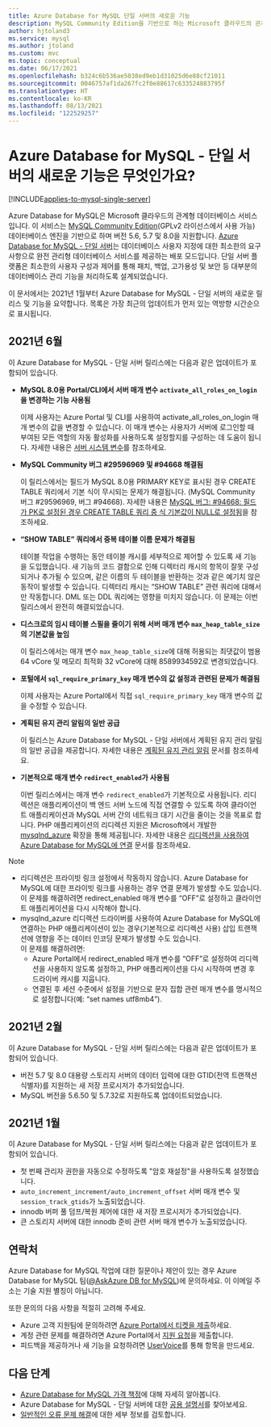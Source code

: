 ```yaml
---
title: Azure Database for MySQL 단일 서버의 새로운 기능
description: MySQL Community Edition을 기반으로 하는 Microsoft 클라우드의 관계형 데이터베이스 서비스인 Azure Database for MySQL - 단일 서버에 대한 최신 업데이트에 관해 알아봅니다.
author: hjtoland3
ms.service: mysql
ms.author: jtoland
ms.custom: mvc
ms.topic: conceptual
ms.date: 06/17/2021
ms.openlocfilehash: b324c6b536ae5038ed9eb1d31025d6e88cf21011
ms.sourcegitcommit: 0046757af1da267fc2f0e88617c633524883795f
ms.translationtype: HT
ms.contentlocale: ko-KR
ms.lasthandoff: 08/13/2021
ms.locfileid: "122529257"
---
```

# <a name="whats-new-in-azure-database-for-mysql---single-server"></a>Azure Database for MySQL - 단일 서버의 새로운 기능은 무엇인가요?

[!INCLUDE[applies-to-mysql-single-server](includes/applies-to-mysql-single-server.md)]

Azure Database for MySQL은 Microsoft 클라우드의 관계형 데이터베이스 서비스입니다. 이 서비스는 [MySQL Community Edition](https://www.mysql.com/products/community/)(GPLv2 라이선스에서 사용 가능) 데이터베이스 엔진을 기반으로 하며 버전 5.6, 5.7 및 8.0을 지원합니다. [Azure Database for MySQL - 단일 서버](./overview.md#azure-database-for-mysql---single-server)는 데이터베이스 사용자 지정에 대한 최소한의 요구 사항으로 완전 관리형 데이터베이스 서비스를 제공하는 배포 모드입니다. 단일 서버 플랫폼은 최소한의 사용자 구성과 제어를 통해 패치, 백업, 고가용성 및 보안 등 대부분의 데이터베이스 관리 기능을 처리하도록 설계되었습니다.

이 문서에서는 2021년 1월부터 Azure Database for MySQL - 단일 서버의 새로운 릴리스 및 기능을 요약합니다. 목록은 가장 최근의 업데이트가 먼저 있는 역방향 시간순으로 표시됩니다.

## <a name="june-2021"></a>2021년 6월
  
이 Azure Database for MySQL - 단일 서버 릴리스에는 다음과 같은 업데이트가 포함되어 있습니다.

- **MySQL 8.0용 Portal/CLI에서 서버 매개 변수 `activate_all_roles_on_login`을 변경하는 기능 사용됨**

  이제 사용자는 Azure Portal 및 CLI를 사용하여 activate_all_roles_on_login 매개 변수의 값을 변경할 수 있습니다. 이 매개 변수는 사용자가 서버에 로그인할 때 부여된 모든 역할의 자동 활성화를 사용하도록 설정할지를 구성하는 데 도움이 됩니다. 자세한 내용은 [서버 시스템 변수](https://dev.mysql.com/doc/refman/8.0/en/server-system-variables.html)를 참조하세요.

- **MySQL Community 버그 #29596969 및 #94668 해결됨**

  이 릴리스에서는 필드가 MySQL 8.0용 PRIMARY KEY로 표시된 경우 CREATE TABLE 쿼리에서 기본 식이 무시되는 문제가 해결됩니다. (MySQL Community 버그 #29596969, 버그 #94668). 자세한 내용은 [MySQL 버그: #94668: 필드가 PK로 설정된 경우 CREATE TABLE 쿼리 중 식 기본값이 NULL로 설정됨](https://bugs.mysql.com/bug.php?id=94668)을 참조하세요.

- **“SHOW TABLE” 쿼리에서 중복 테이블 이름 문제가 해결됨**

  테이블 작업을 수행하는 동안 테이블 캐시를 세부적으로 제어할 수 있도록 새 기능을 도입했습니다. 새 기능의 코드 결함으로 인해 디렉터리 캐시의 항목이 잘못 구성되거나 추가될 수 있으며, 같은 이름의 두 테이블을 반환하는 것과 같은 예기치 않은 동작이 발생할 수 있습니다. 디렉터리 캐시는 “SHOW TABLE” 관련 쿼리에 대해서만 작동합니다. DML 또는 DDL 쿼리에는 영향을 미치지 않습니다. 이 문제는 이번 릴리스에서 완전히 해결되었습니다.

- **디스크로의 임시 테이블 스필을 줄이기 위해 서버 매개 변수 `max_heap_table_size`의 기본값을 높임**

  이 릴리스에서는 매개 변수 `max_heap_table_size`에 대해 허용되는 최댓값이 범용 64 vCore 및 메모리 최적화 32 vCore에 대해 8589934592로 변경되었습니다.

- **포털에서 `sql_require_primary_key` 매개 변수의 값 설정과 관련된 문제가 해결됨**

  이제 사용자는 Azure Portal에서 직접 `sql_require_primary_key` 매개 변수의 값을 수정할 수 있습니다.

- **계획된 유지 관리 알림의 일반 공급**

  이 릴리스는 Azure Database for MySQL - 단일 서버에서 계획된 유지 관리 알림의 일반 공급을 제공합니다. 자세한 내용은 [계획된 유지 관리 알림](concepts-planned-maintenance-notification.md) 문서를 참조하세요.

- **기본적으로 매개 변수 `redirect_enabled`가 사용됨**

  이번 릴리스에서는 매개 변수 `redirect_enabled`가 기본적으로 사용됩니다. 리디렉션은 애플리케이션이 백 엔드 서버 노드에 직접 연결할 수 있도록 하여 클라이언트 애플리케이션과 MySQL 서버 간의 네트워크 대기 시간을 줄이는 것을 목표로 합니다. PHP 애플리케이션의 리디렉션 지원은 Microsoft에서 개발한 [mysqlnd_azure](https://github.com/microsoft/mysqlnd_azure) 확장을 통해 제공됩니다. 자세한 내용은 [리디렉션을 사용하여 Azure Database for MySQL에 연결](howto-redirection.md) 문서를 참조하세요.

>[!Note]
> * 리디렉션은 프라이빗 링크 설정에서 작동하지 않습니다. Azure Database for MySQL에 대한 프라이빗 링크를 사용하는 경우 연결 문제가 발생할 수도 있습니다. 이 문제를 해결하려면 redirect_enabled 매개 변수를 “OFF”로 설정하고 클라이언트 애플리케이션을 다시 시작해야 합니다.</br>
> * mysqlnd_azure 리디렉션 드라이버를 사용하여 Azure Database for MySQL에 연결하는 PHP 애플리케이션이 있는 경우(기본적으로 리디렉션 사용) 삽입 트랜잭션에 영향을 주는 데이터 인코딩 문제가 발생할 수도 있습니다.</br>
> 이 문제를 해결하려면:
>    - Azure Portal에서 redirect_enabled 매개 변수를 “OFF”로 설정하여 리디렉션을 사용하지 않도록 설정하고, PHP 애플리케이션을 다시 시작하여 변경 후 드라이버 캐시를 지웁니다.
>     - 연결된 후 세션 수준에서 설정을 기반으로 문자 집합 관련 매개 변수를 명시적으로 설정합니다(예: “set names utf8mb4”).

## <a name="february-2021"></a>2021년 2월

이 Azure Database for MySQL - 단일 서버 릴리스에는 다음과 같은 업데이트가 포함되어 있습니다.

- 버전 5.7 및 8.0 대용량 스토리지 서버의 데이터 입력에 대한 GTID(전역 트랜잭션 식별자)를 지원하는 새 저장 프로시저가 추가되었습니다.
- MySQL 버전을 5.6.50 및 5.7.32로 지원하도록 업데이트되었습니다.

## <a name="january-2021"></a>2021년 1월

이 Azure Database for MySQL - 단일 서버 릴리스에는 다음과 같은 업데이트가 포함되어 있습니다.

- 첫 번째 관리자 권한을 자동으로 수정하도록 "암호 재설정"을 사용하도록 설정했습니다.
- `auto_increment_increment/auto_increment_offset` 서버 매개 변수 및 `session_track_gtids`가 노출되었습니다.
- innodb 버퍼 풀 덤프/복원 제어에 대한 새 저장 프로시저가 추가되었습니다.
- 큰 스토리지 서버에 대한 innodb 준비 관련 서버 매개 변수가 노출되었습니다.

## <a name="contacts"></a>연락처

Azure Database for MySQL 작업에 대한 질문이나 제안이 있는 경우 Azure Database for MySQL 팀([@AskAzure DB for MySQL](mailto:AskAzureDBforMySQL@service.microsoft.com))에 문의하세요. 이 이메일 주소는 기술 지원 별칭이 아닙니다.

또한 문의의 다음 사항을 적절히 고려해 주세요.

- Azure 고객 지원팀에 문의하려면 [Azure Portal에서 티켓을 제출](https://portal.azure.com/?#blade/Microsoft_Azure_Support/HelpAndSupportBlade)하세요.
- 계정 관련 문제를 해결하려면 Azure Portal에서 [지원 요청](https://ms.portal.azure.com/#blade/Microsoft_Azure_Support/HelpAndSupportBlade/newsupportrequest)을 제출합니다.
- 피드백을 제공하거나 새 기능을 요청하려면 [UserVoice](https://feedback.azure.com/forums/597982-azure-database-for-mysql)를 통해 항목을 만드세요.

## <a name="next-steps"></a>다음 단계

- [Azure Database for MySQL 가격 책정](https://azure.microsoft.com/pricing/details/mysql/server/)에 대해 자세히 알아봅니다.
- Azure Database for MySQL - 단일 서버에 대한 [공용 설명서](./single-server/index.yml)를 찾아보세요.
- [일반적인 오류 문제 해결](./howto-troubleshoot-common-errors.md)에 대한 세부 정보를 검토합니다.